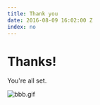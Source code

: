 ```yaml
---
title: Thank you
date: 2016-08-09 16:02:00 Z
index: no
---
```


# Thanks!

You're all set.

![bbb.gif](/uploads/bbb.gif)
